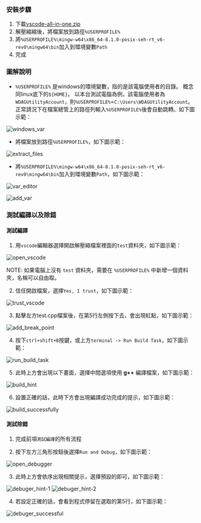### 安裝步驟

1. 下載[vscode-all-in-one.zip](https://github.com/CNOCycle/cpp_tutorial/releases/download/win-mingw-vscode/vscode-all-in-one.zip)
2. 解壓縮縮後，將檔案放到路徑`%USERPROFILE%`
3. 將`%USERPROFILE%\mingw-w64\x86_64-8.1.0-posix-seh-rt_v6-rev0\mingw64\bin`加入到環境變數`Path`
4. 完成

### 圖解說明

* `%USERPROFILE%` 是windows的環境變數，指的是該電腦使用者的目錄。
概念同linux底下的`${HOME}`。
以本台測試電腦為例，該電腦使用者為`WDAGUtilityAccount`，則`%USERPROFILE%`=`C:\Users\WDAGUtilityAccount`。
正常請況下在檔案總管上的路徑列輸入`%USERPROFILE%`後會自動跳轉。如下圖示範：

![windows_var](./img/fig_01-win-var.png)

* 將檔案放到路徑`%USERPROFILE%`，如下圖示範：

![extract_files](./img/fig_02-extract_files.png)

* 將`%USERPROFILE%\mingw-w64\x86_64-8.1.0-posix-seh-rt_v6-rev0\mingw64\bin`加入到環境變數`Path`，如下圖示範：

![var_editor](./img/fig_03-var_editor.png)

![add_var](./img/fig_04-add_var.png)

### 測試編譯以及除錯

#### 測試編譯

1. 用`vscode`編輯器選擇開啟解壓縮檔案裡面的`test`資料夾，如下圖示範：

![open_vscode](./img/fig_05-open_vscode.png)

NOTE: 如果電腦上沒有 `test` 資料夾，需要在 `%USERPROFILE%` 中新增一個資料夾，名稱可以自由取。

2. 信任開啟檔案，選擇`Yes, I trust`，如下圖示範：

![trust_vscode](./img/fig_06-trust_vscode.png)

3. 點擊左方test.cpp檔案後，在第5行左側按下去，會出現紅點，如下圖示範：

![add_break_point](./img/fig_07-add_break_point.png)

4. 按下`ctrl+shift+B`按鍵，或上方`terminal -> Run Build Task`，如下圖示範：

![run_build_task](./img/fig_08-run_build_task.png)

5. 此時上方會出現以下畫面，選擇中間選項使用 **g++** 編譯檔案，如下圖示範：

![build_hint](./img/fig_09-build_hint.png)

6. 設置正確的話，此時下方會出現編譯成功完成的提示，如下圖示範：

![build_successfully](./img/fig_10-build_successfully.png)

#### 測試除錯

1. 完成前項`測試編譯`的所有流程

2. 按下左方三角形按鈕後選擇`Run and Debug`，如下圖示範：

![open_debugger](./img/fig_11-open_debugger.png)

3. 此時上方會依序出現相關提示，選擇預設的即可，如下圖示範：

![debuger_hint-1](./img/fig_12-debuger_hint-1.png)
![debuger_hint-2](./img/fig_13-debuger_hint-2.png)

4. 若設定正確的話，會看到程式停留在選取的第5行，如下圖示範：

![debuger_successful](./img/fig_14-debuger_successful.png)

